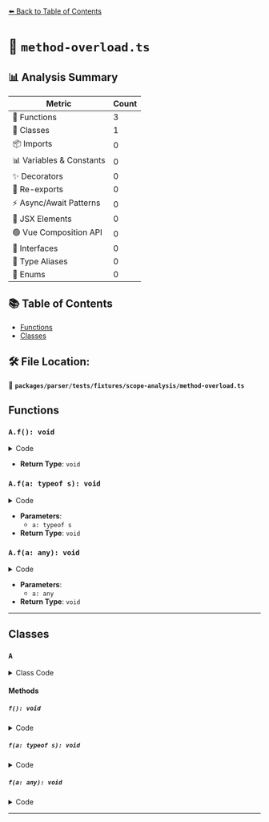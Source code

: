 [⬅️ Back to Table of Contents](../../../../../index.md)

# 📄 `method-overload.ts`

## 📊 Analysis Summary

| Metric | Count |
|--------|-------|
| 🔧 Functions | 3 |
| 🧱 Classes | 1 |
| 📦 Imports | 0 |
| 📊 Variables & Constants | 0 |
| ✨ Decorators | 0 |
| 🔄 Re-exports | 0 |
| ⚡ Async/Await Patterns | 0 |
| 💠 JSX Elements | 0 |
| 🟢 Vue Composition API | 0 |
| 📐 Interfaces | 0 |
| 📑 Type Aliases | 0 |
| 🎯 Enums | 0 |

## 📚 Table of Contents

- [Functions](#functions)
- [Classes](#classes)

## 🛠️ File Location:
📂 **`packages/parser/tests/fixtures/scope-analysis/method-overload.ts`**

## Functions

### `A.f(): void`

<details><summary>Code</summary>

```ts
f(): void;
```
</details>

- **Return Type**: `void`
### `A.f(a: typeof s): void`

<details><summary>Code</summary>

```ts
f(a: typeof s): void;
```
</details>

- **Parameters**:
  - `a: typeof s`
- **Return Type**: `void`
### `A.f(a: any): void`

<details><summary>Code</summary>

```ts
f(a?: any): void {
    // do something.
  }
```
</details>

- **Parameters**:
  - `a: any`
- **Return Type**: `void`

---

## Classes

### `A`

<details><summary>Class Code</summary>

```ts
class A {
  f(): void;
  f(a: typeof s): void;
  f(a?: any): void {
    // do something.
  }
}
```
</details>

#### Methods

##### `f(): void`

<details><summary>Code</summary>

```ts
f(): void;
```
</details>

##### `f(a: typeof s): void`

<details><summary>Code</summary>

```ts
f(a: typeof s): void;
```
</details>

##### `f(a: any): void`

<details><summary>Code</summary>

```ts
f(a?: any): void {
    // do something.
  }
```
</details>


---